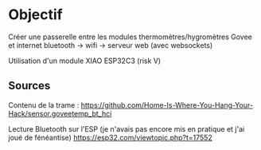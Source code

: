 # Objectif

Créer une passerelle entre les modules thermomètres/hygromètres Govee et internet 
bluetooth -> wifi -> serveur web (avec websockets)

Utilisation d'un module XIAO ESP32C3 (risk V)

## Sources

Contenu de la trame :
<https://github.com/Home-Is-Where-You-Hang-Your-Hack/sensor.goveetemp_bt_hci>

Lecture Bluetooth sur l'ESP (je n'avais pas encore mis en pratique et j'ai joué de fénéantise)
<https://esp32.com/viewtopic.php?t=17552>
